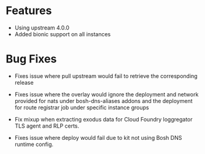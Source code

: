 # Features

* Using upstream 4.0.0
* Added bionic support on all instances

# Bug Fixes

* Fixes issue where pull upstream would fail to retrieve the corresponding release
* Fixes issue where the overlay would ignore the deployment and network provided for nats under bosh-dns-aliases addons and the deployment for route registrar job under specific instance groups
* Fix mixup when extracting exodus data for Cloud Foundry loggregator TLS agent and RLP certs.

* Fixes issue where deploy would fail due to kit not using Bosh DNS runtime config.
